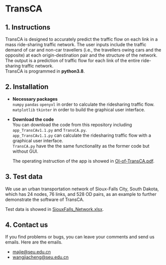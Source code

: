 # TransCA

## 1. Instructions

TransCA is designed to accurately predict the traffic flow on each link in a mass ride-sharing traffic network. The user inputs include the traffic demand of car and non-car travellers (i.e., the travellers owing cars and the opposite) at each origin-destination pair and the structure of the network. The output is a prediction of traffic flow for each link of the entire ride-sharing traffic network.\
TransCA is programmed in **python3.8**.

## 2. Installation

*   **Necessary packages**\
    `numpy` `pandas` `openyxl` in order to calculate the ridesharing traffic flow.\
    `matplotlib` `tkinter` in order to build the graphical user interface.

*   **Download the code**\
    You can download the code from this repository including `app_TransCAv1.1.py` and `TransCA.py`.\
    `app_TransCAv1.1.py` can calculate the ridesharing traffic flow with a graphical user interface.\
    `TransCA.py` have the the same functionality as the former code but without GUI.

    The operating instruction of the app is showed in   [OI-of-TransCA.pdf](./OI-of-TransCA.pdf).

## 3. Test data

We use an urban transportation network of Sioux-Falls City, South Dakota, which has 24 nodes, 76 links, and 528 OD pairs, as an example to further demonstrate the software of TransCA.

Test data is showed in [SiouxFalls_Network.xlsx](./data/SiouxFalls_Network.xlsx).


## 4. Contact us 
If you find problems or bugs, you can leave your comments and send us emails. Here are the emails.
* majie@seu.edu.cn
* wangjiacheng@seu.edu.cn

